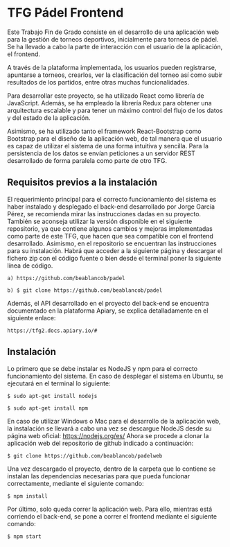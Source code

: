 # TFG Pádel Frontend

Este Trabajo Fin de Grado consiste en el desarrollo de una aplicación web para la gestión de torneos deportivos, inicialmente para torneos de pádel. Se ha llevado a cabo la parte de interacción con el usuario de la aplicación, el frontend.

A través de la plataforma implementada, los usuarios pueden registrarse, apuntarse a torneos, crearlos, ver la clasificación del torneo así como subir resultados de los partidos, entre otras muchas funcionalidades.

Para desarrollar este proyecto, se ha utilizado React como librería de JavaScript. Además, se ha empleado la librería Redux para obtener una arquitectura escalable y para tener un máximo control del flujo de los datos y del estado de la aplicación.

Asimismo, se ha utilizado tanto el framework React-Bootstrap como Bootstrap para el diseño de la aplicación web, de tal manera que el usuario es capaz de utilizar el sistema de una forma intuitiva y sencilla. Para la persistencia de los datos se envían peticiones a un servidor REST desarrollado de forma paralela como parte de otro TFG.



## Requisitos previos a la instalación
El requerimiento principal para el correcto funcionamiento del sistema es haber instalado y desplegado el back-end desarrollado por Jorge García Pérez, se recomienda mirar las instrucciones dadas en su proyecto. También se aconseja utilizar la versión disponible en el siguiente repositorio, ya que contiene algunos cambios y mejoras implementadas como parte de este TFG, que hacen que sea compatible con el frontend desarrollado. Asimismo, en el repositorio se encuentran las instrucciones para su instalación. Habrá que acceder a la siguiente página y descargar el fichero zip con el código fuente o bien desde el terminal poner la siguiente línea de código.
 
    a) https://github.com/beablancob/padel
  
    b) $ git clone https://github.com/beablancob/padel
  
Además, el API desarrollado en el proyecto del back-end se encuentra documentado en la plataforma Apiary, se explica detalladamente en el siguiente enlace:

    https://tfg2.docs.apiary.io/#
    

## Instalación 

Lo primero que se debe instalar es NodeJS y npm para el correcto funcionamiento del sistema. En caso de desplegar el sistema en Ubuntu, se ejecutará en el terminal lo siguiente:


    $ sudo apt-get install nodejs

    $ sudo apt-get install npm

En caso de utilizar Windows o Mac para el desarrollo de la aplicación web, la instalación se llevará a cabo una vez se descargue NodeJS desde su página web oficial: https://nodejs.org/es/
Ahora se procede a clonar la aplicación web del repositorio de github indicado a continuación:

  
    $ git clone https://github.com/beablancob/padelweb


Una vez descargado el proyecto, dentro de la carpeta que lo contiene se instalan las dependencias
necesarias para que pueda funcionar correctamente, mediante el siguiente comando:

    $ npm install
    
Por último, solo queda correr la aplicación web. Para ello, mientras está corriendo el back-end, se pone a correr el frontend mediante el siguiente comando:

    $ npm start
